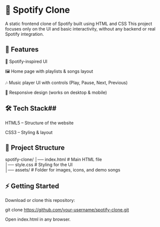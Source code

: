 # 🎵 Spotify Clone

A static frontend clone of Spotify built using HTML and CSS
This project focuses only on the UI and basic interactivity, without any backend or real Spotify integration.

## 🚀 Features

🎨 Spotify-inspired UI

🖼️ Home page with playlists & songs layout

🎶 Music player UI with controls (Play, Pause, Next, Previous)

📱 Responsive design (works on desktop & mobile)

## 🛠️ Tech Stack##

HTML5 – Structure of the website

CSS3 – Styling & layout



## 📂 Project Structure
spotify-clone/
│── index.html        # Main HTML file  
│── style.css         # Styling for the UI  
│── assets/        # Folder for images, icons, and demo songs 


## ⚡ Getting Started

Download or clone this repository:

git clone https://github.com/your-username/spotify-clone.git


Open index.html in any browser.
